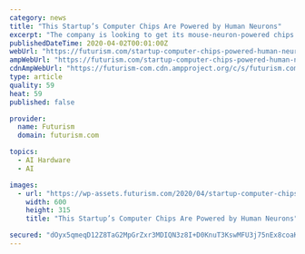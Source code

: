 ```yaml
---
category: news
title: "This Startup’s Computer Chips Are Powered by Human Neurons"
excerpt: "The company is looking to get its mouse-neuron-powered chips to be capable of playing a game of “Pong,” as CEO Hon Weng Chong told Fortune, following the footsteps of AI company DeepMind, which used the game to test the power of its AI algorithms back in 2013. “What we are trying to do is show we can shape the behavior of these neurons ..."
publishedDateTime: 2020-04-02T00:01:00Z
webUrl: "https://futurism.com/startup-computer-chips-powered-human-neurons"
ampWebUrl: "https://futurism.com/startup-computer-chips-powered-human-neurons/amp"
cdnAmpWebUrl: "https://futurism-com.cdn.ampproject.org/c/s/futurism.com/startup-computer-chips-powered-human-neurons/amp"
type: article
quality: 59
heat: 59
published: false

provider:
  name: Futurism
  domain: futurism.com

topics:
  - AI Hardware
  - AI

images:
  - url: "https://wp-assets.futurism.com/2020/04/startup-computer-chips-powered-human-neurons-600x315.jpg"
    width: 600
    height: 315
    title: "This Startup’s Computer Chips Are Powered by Human Neurons"

secured: "dOyx5qmeqD12Z8TaG2MpGrZxr3MDIQN3z8I+D0KnuT3KswMFU3j75nEx8coaKRIw+9dtbkNjUc0CRiuToG2W9eehiqFlYYTJX936cF6Sov9g7Dsg0Dr1D7RU8oUrVRIU9atDTZ4g79OTD7Ont0Solj/AdSOC/xFInXNHLsd+b5Dk5b+OUmQ9+uwJa/1ZyVeLXJ3V2ND5OTyLBSimR210gdhEnCTfQ8zI/5vnZaPleESfCQpyrGa8CN8yAIZELJjSIWDRxiISnxipc3wwMcFAy/gxHKe7emytuRJNKGWouwvSA8PKhqbwNW/mTrw0iedg;hDLGkA5uMKv4ohTgeh57KQ=="
---
```


